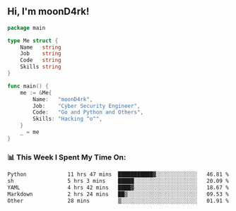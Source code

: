 <h2> Hi, I'm moonD4rk!</h2>

```go
package main

type Me struct {
	Name   string
	Job    string
	Code   string
	Skills string
}

func main() {
	me := &Me{
		Name:   "moonD4rk",
		Job:    "Cyber Security Engineer",
		Code:   "Go and Python and Others",
		Skills: "Hacking ^o^",
	}
	_ = me
}
```

<h3>📊 This Week I Spent My Time On:</h3>
<!-- <img align='right' src="https://github-readme-stats.vercel.app/api?username=moond4rk&show_icons=true&theme=radical", width="300" height="150"> -->

<!--START_SECTION:waka-->

```txt
Python             11 hrs 47 mins  ███████████▓░░░░░░░░░░░░░   46.81 %
sh                 5 hrs 3 mins    █████░░░░░░░░░░░░░░░░░░░░   20.09 %
YAML               4 hrs 42 mins   ████▓░░░░░░░░░░░░░░░░░░░░   18.67 %
Markdown           2 hrs 24 mins   ██▒░░░░░░░░░░░░░░░░░░░░░░   09.53 %
Other              28 mins         ▒░░░░░░░░░░░░░░░░░░░░░░░░   01.91 %
```

<!--END_SECTION:waka-->


